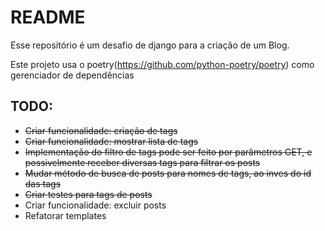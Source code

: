 # README
Esse repositório é um desafio de django para a criação de um Blog.

Este projeto usa o poetry(https://github.com/python-poetry/poetry) como gerenciador de dependências

## TODO: 
- ~~Criar funcionalidade: criação de tags~~
- ~~Criar funcionalidade: mostrar lista de tags~~
- ~~Implementação do filtro de tags pode ser feito por parâmetros GET, e
possivelmente receber diversas tags para filtrar os posts~~
- ~~Mudar método de busca de posts para nomes de tags, ao inves do id das tags~~
- ~~Criar testes para tags de posts~~
- Criar funcionalidade: excluir posts
- Refatorar templates